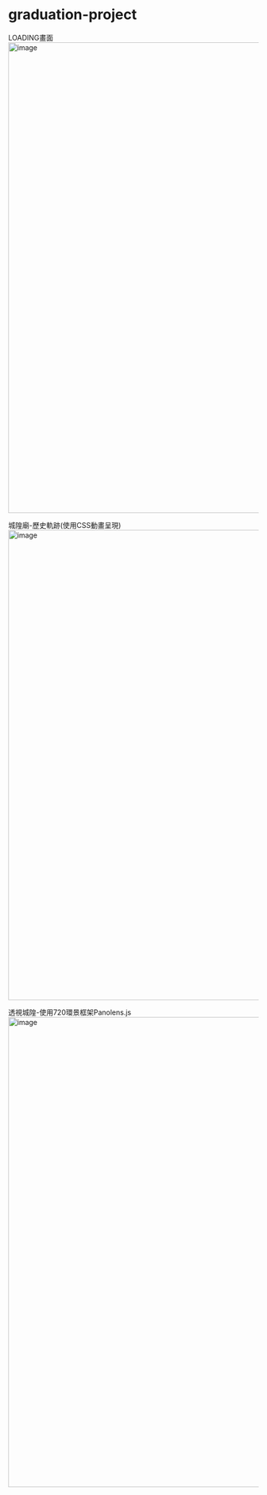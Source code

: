 # graduation-project

LOADING畫面
<img width="947" alt="image" src="https://user-images.githubusercontent.com/103388599/178664882-558cb063-d767-4017-b099-b74531f4eaf2.png">

城隍廟-歷史軌跡(使用CSS動畫呈現)
<img width="946" alt="image" src="https://user-images.githubusercontent.com/103388599/178665068-9aec398c-42e6-4c84-a24e-c68a69671442.png">

透視城隍-使用720環景框架Panolens.js
<img width="946" alt="image" src="https://user-images.githubusercontent.com/103388599/178665282-83c485cd-0321-4f19-ae7d-8588bacaf9de.png">


